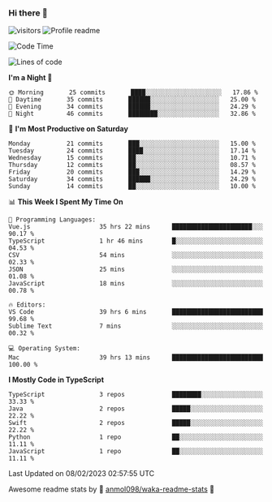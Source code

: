 ### Hi there 👋  
![visitors](https://visitor-badge.laobi.icu/badge?page_id=leverglowh) ![Profile readme](https://github.com/leverglowh/leverglowh/workflows/Profile%20readme/badge.svg?branch=master)

<!--START_SECTION:waka-->
![Code Time](http://img.shields.io/badge/Code%20Time-1%2C792%20hrs%2018%20mins-blue)

![Lines of code](https://img.shields.io/badge/From%20Hello%20World%20I%27ve%20Written-18%20Thousand%20lines%20of%20code-blue)

**I'm a Night 🦉** 

```text
🌞 Morning       25 commits       ████░░░░░░░░░░░░░░░░░░░░░   17.86 % 
🌆 Daytime       35 commits       ██████░░░░░░░░░░░░░░░░░░░   25.00 % 
🌃 Evening       34 commits       ██████░░░░░░░░░░░░░░░░░░░   24.29 % 
🌙 Night         46 commits       ████████░░░░░░░░░░░░░░░░░   32.86 % 

```
📅 **I'm Most Productive on Saturday** 

```text
Monday          21 commits       ███░░░░░░░░░░░░░░░░░░░░░░   15.00 % 
Tuesday         24 commits       ████░░░░░░░░░░░░░░░░░░░░░   17.14 % 
Wednesday       15 commits       ██░░░░░░░░░░░░░░░░░░░░░░░   10.71 % 
Thursday        12 commits       ██░░░░░░░░░░░░░░░░░░░░░░░   08.57 % 
Friday          20 commits       ███░░░░░░░░░░░░░░░░░░░░░░   14.29 % 
Saturday        34 commits       ██████░░░░░░░░░░░░░░░░░░░   24.29 % 
Sunday          14 commits       ██░░░░░░░░░░░░░░░░░░░░░░░   10.00 % 

```


📊 **This Week I Spent My Time On** 

```text
💬 Programming Languages: 
Vue.js                   35 hrs 22 mins      ██████████████████████░░░   90.17 % 
TypeScript               1 hr 46 mins        █░░░░░░░░░░░░░░░░░░░░░░░░   04.53 % 
CSV                      54 mins             ░░░░░░░░░░░░░░░░░░░░░░░░░   02.33 % 
JSON                     25 mins             ░░░░░░░░░░░░░░░░░░░░░░░░░   01.08 % 
JavaScript               18 mins             ░░░░░░░░░░░░░░░░░░░░░░░░░   00.78 % 

🔥 Editors: 
VS Code                  39 hrs 6 mins       █████████████████████████   99.68 % 
Sublime Text             7 mins              ░░░░░░░░░░░░░░░░░░░░░░░░░   00.32 % 

💻 Operating System: 
Mac                      39 hrs 13 mins      █████████████████████████   100.00 % 

```

**I Mostly Code in TypeScript** 

```text
TypeScript               3 repos             ████████░░░░░░░░░░░░░░░░░   33.33 % 
Java                     2 repos             █████░░░░░░░░░░░░░░░░░░░░   22.22 % 
Swift                    2 repos             █████░░░░░░░░░░░░░░░░░░░░   22.22 % 
Python                   1 repo              ██░░░░░░░░░░░░░░░░░░░░░░░   11.11 % 
JavaScript               1 repo              ██░░░░░░░░░░░░░░░░░░░░░░░   11.11 % 

```



 Last Updated on 08/02/2023 02:57:55 UTC
<!--END_SECTION:waka-->


Awesome readme stats by :star2: [anmol098/waka-readme-stats](https://github.com/anmol098/waka-readme-stats) :star2:
